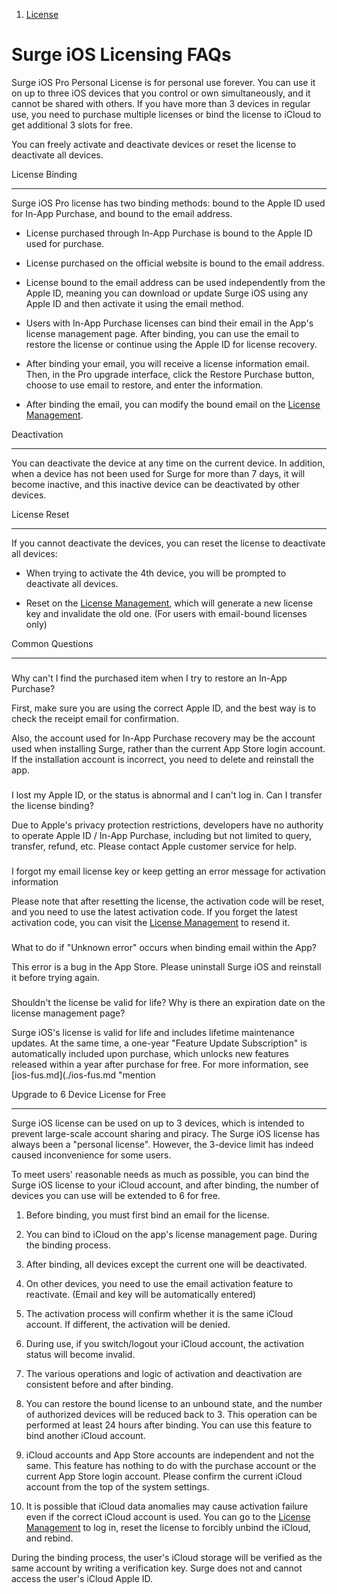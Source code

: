 1.  [License](/surge-knowledge-base/license)

Surge iOS Licensing FAQs
========================

Surge iOS Pro Personal License is for personal use forever. You can use it on up to three iOS devices that you control or own simultaneously, and it cannot be shared with others. If you have more than 3 devices in regular use, you need to purchase multiple licenses or bind the license to iCloud to get additional 3 slots for free.

You can freely activate and deactivate devices or reset the license to deactivate all devices.

[](#license-binding)

License Binding


-----------------------------------------

Surge iOS Pro license has two binding methods: bound to the Apple ID used for In-App Purchase, and bound to the email address.

*   License purchased through In-App Purchase is bound to the Apple ID used for purchase.
    
*   License purchased on the official website is bound to the email address.
    
*   License bound to the email address can be used independently from the Apple ID, meaning you can download or update Surge iOS using any Apple ID and then activate it using the email method.
    
*   Users with In-App Purchase licenses can bind their email in the App's license management page. After binding, you can use the email to restore the license or continue using the Apple ID for license recovery.
    
*   After binding your email, you will receive a license information email. Then, in the Pro upgrade interface, click the Restore Purchase button, choose to use email to restore, and enter the information.
    
*   After binding the email, you can modify the bound email on the [License Management](https://nssurge.com/account).
    

[](#deactivation)

Deactivation


-----------------------------------

You can deactivate the device at any time on the current device. In addition, when a device has not been used for Surge for more than 7 days, it will become inactive, and this inactive device can be deactivated by other devices.

[](#license-reset)

License Reset


-------------------------------------

If you cannot deactivate the devices, you can reset the license to deactivate all devices:

*   When trying to activate the 4th device, you will be prompted to deactivate all devices.
    
*   Reset on the [License Management](https://nssurge.com/account), which will generate a new license key and invalidate the old one. (For users with email-bound licenses only)
    

[](#common-questions)

Common Questions


-------------------------------------------

### 

[](#why-cant-i-find-the-purchased-item-when-i-try-to-restore-an-in-app-purchase)

Why can't I find the purchased item when I try to restore an In-App Purchase?

First, make sure you are using the correct Apple ID, and the best way is to check the receipt email for confirmation.

Also, the account used for In-App Purchase recovery may be the account used when installing Surge, rather than the current App Store login account. If the installation account is incorrect, you need to delete and reinstall the app.

### 

[](#i-lost-my-apple-id-or-the-status-is-abnormal-and-i-cant-log-in.-can-i-transfer-the-license-binding)

I lost my Apple ID, or the status is abnormal and I can't log in. Can I transfer the license binding?

Due to Apple's privacy protection restrictions, developers have no authority to operate Apple ID / In-App Purchase, including but not limited to query, transfer, refund, etc. Please contact Apple customer service for help.

### 

[](#i-forgot-my-email-license-key-or-keep-getting-an-error-message-for-activation-information)

I forgot my email license key or keep getting an error message for activation information

Please note that after resetting the license, the activation code will be reset, and you need to use the latest activation code. If you forget the latest activation code, you can visit the [License Management](https://nssurge.com/account) to resend it.

### 

[](#what-to-do-if-unknown-error-occurs-when-binding-email-within-the-app)

What to do if "Unknown error" occurs when binding email within the App?

This error is a bug in the App Store. Please uninstall Surge iOS and reinstall it before trying again.

### 

[](#shouldnt-the-license-be-valid-for-life-why-is-there-an-expiration-date-on-the-license-management-pag)

Shouldn't the license be valid for life? Why is there an expiration date on the license management page?

Surge iOS's license is valid for life and includes lifetime maintenance updates. At the same time, a one-year "Feature Update Subscription" is automatically included upon purchase, which unlocks new features released within a year after purchase for free. For more information, see \[ios-fus.md\](./ios-fus.md "mention

[](#upgrade-to-6-device-license-for-free)

Upgrade to 6 Device License for Free


-----------------------------------------------------------------------------------

Surge iOS license can be used on up to 3 devices, which is intended to prevent large-scale account sharing and piracy. The Surge iOS license has always been a "personal license". However, the 3-device limit has indeed caused inconvenience for some users.

To meet users' reasonable needs as much as possible, you can bind the Surge iOS license to your iCloud account, and after binding, the number of devices you can use will be extended to 6 for free.

1.  Before binding, you must first bind an email for the license.
    
2.  You can bind to iCloud on the app's license management page. During the binding process.
    
3.  After binding, all devices except the current one will be deactivated.
    
4.  On other devices, you need to use the email activation feature to reactivate. (Email and key will be automatically entered)
    
5.  The activation process will confirm whether it is the same iCloud account. If different, the activation will be denied.
    
6.  During use, if you switch/logout your iCloud account, the activation status will become invalid.
    
7.  The various operations and logic of activation and deactivation are consistent before and after binding.
    
8.  You can restore the bound license to an unbound state, and the number of authorized devices will be reduced back to 3. This operation can be performed at least 24 hours after binding. You can use this feature to bind another iCloud account.
    
9.  iCloud accounts and App Store accounts are independent and not the same. This feature has nothing to do with the purchase account or the current App Store login account. Please confirm the current iCloud account from the top of the system settings.
    
10.  It is possible that iCloud data anomalies may cause activation failure even if the correct iCloud account is used. You can go to the [License Management](https://nssurge.com/account) to log in, reset the license to forcibly unbind the iCloud, and rebind.
    

During the binding process, the user's iCloud storage will be verified as the same account by writing a verification key. Surge does not and cannot access the user's iCloud Apple ID.